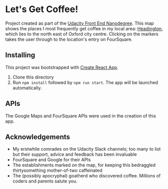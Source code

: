 # Let's Get Coffee!

Project created as part of the [Udacity Front End Nanodegree](http://www.udacity.com).
This map shows the places I most frequently get coffee in my local area: [Headington](https://en.wikipedia.org/wiki/Headington), which lies to the north east of Oxford city centre. Clicking on the markers takes the user through to the location's entry on FourSquare.

## Installing
This project was bootstrapped with [Create React App](https://github.com/facebookincubator/create-react-app).

1. Clone this directory
2. Run `npm install` followed by `npm run start`. The app will be launched automatically.

## APIs
The Google Maps and FourSquare APIs were used in the creation of this app.

## Acknowledgements
* My erstwhile comrades on the Udacity Slack channels; too many to list but their support, advice and feedback has been invaluable
* FourSquare and Google for their APIs
* The establishments marked on the map, for keeping this bedraggled thirtysomething mother-of-two caffeinated
* The (possibly apocryphal) goatherd who discovered coffee. Millions of coders and parents salute you.
